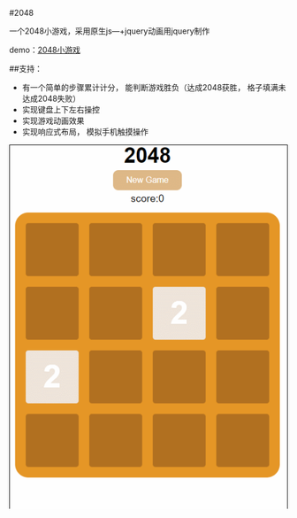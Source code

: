 #2048

一个2048小游戏，采用原生js—+jquery动画用jquery制作

demo：[2048小游戏](http://htmlpreview.github.io/?https://github.com/Taniffer/Taniffer.github.io/blob/master/2048/index.html)

##支持：
- 有⼀个简单的步骤累计计分， 能判断游戏胜负（达成2048获胜， 格⼦填满未达成2048失败）
- 实现键盘上下左右操控
- 实现游戏动画效果
- 实现响应式布局， 模拟⼿机触摸操作

![2048](img/preview.gif)

